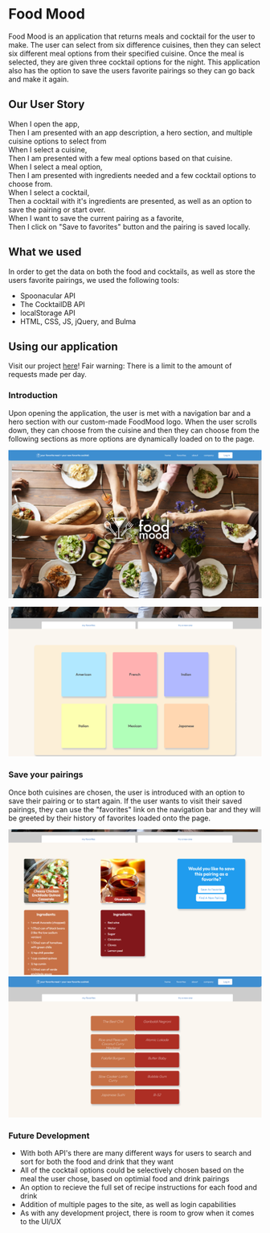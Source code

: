 # Food Mood
Food Mood is an application that returns meals and cocktail for the user to make. The user can select from six difference cuisines, then they can select six different meal options from their specified cuisine. Once the meal is selected, they are given three cocktail options for the night. This application also has the option to save the users favorite pairings so they can go back and make it again.

## Our User Story

When I open the app, <br>
Then I am presented with an app description, a hero section, and multiple cuisine options to select from <br>
When I select a cuisine, <br>
Then I am presented with a few meal options based on that cuisine. <br>
When I select a meal option, <br>
Then I am presented with ingredients needed and a few cocktail options to choose from. <br>
When I select a cocktail, <br>
Then a cocktail with it's ingredients are presented, as well as an option to save the pairing or start over. <br>
When I want to save the current pairing as a favorite, <br>
Then I click on "Save to favorites" button and the pairing is saved locally. <br>


## What we used
In order to get the data on both the food and cocktails, as well as store the users favorite pairings, we used the following tools:
* Spoonacular API
* The CocktailDB API
* localStorage API
* HTML, CSS, JS, jQuery, and Bulma

## Using our application
Visit our project [here](https://adairconlin.art/food-mood/)! Fair warning: There is a limit to the amount of requests made per day.
### Introduction
Upon opening the application, the user is met with a navigation bar and a hero section with our custom-made FoodMood logo. When the user scrolls down, they can choose from the cuisine and then they can choose from the following sections as more options are dynamically loaded on to the page.

![website-preview](assets/images/website-preview.PNG)

![cuisine-preview](assets/images/cuisine-preview.PNG)

### Save your pairings
Once both cuisines are chosen, the user is introduced with an option to save their pairing or to start again. If the user wants to visit their saved pairings, they can use the "favorites" link on the navigation bar and they will be greeted by their history of favorites loaded onto the page.

![choices-preview](assets/images/choices-preview.PNG)
![favorites-preview](assets/images/favorites-preview.PNG)

### Future Development
* With both API's there are many different ways for users to search and sort for both the food and drink that they want
* All of the cocktail options could be selectively chosen based on the meal the user chose, based on optimial food and drink pairings
* An option to recieve the full set of recipe instructions for each food and drink
* Addition of multiple pages to the site, as well as login capabilities
* As with any development project, there is room to grow when it comes to the UI/UX

